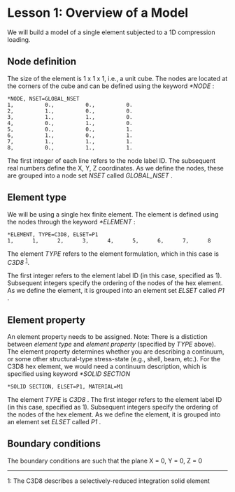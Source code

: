 # Lesson 1: Overview of a Model

We will build a model of a single element subjected to a 1D compression loading.

## Node definition

The size of the element is 1 x 1 x 1, i.e., a unit cube. The nodes are located at the corners of the cube and can be defined using the keyword <em> *NODE </em>:

	*NODE, NSET=GLOBAL_NSET
	1,          0.,          0.,          0.
	2,          1.,          0.,          0.
	3,          1.,          1.,          0.
	4,          0.,          1.,          0.
	5,          0.,          0.,          1.
	6,          1.,          0.,          1.
	7,          1.,          1.,          1.
	8,          0.,          1.,          1.

The first integer of each line refers to the node label ID. The subsequent real numbers define the X, Y, Z coordinates. As we define the nodes, these are grouped into a node set <em> NSET </em> called <em> GLOBAL_NSET </em>.

## Element type

We will be using a single hex finite element. The element is defined using the nodes through the keyword <em> *ELEMENT </em>:

	*ELEMENT, TYPE=C3D8, ELSET=P1
	1,      1,      2,      3,      4,      5,      6,      7,      8

The element <em> TYPE </em> refers to the element formulation, which in this case is <em> C3D8 </em><sup>[1](#myfootnote1)</sup>.  

The first integer refers to the element label ID (in this case, specified as 1). Subsequent integers specify the ordering of the nodes of the hex element. As we define the element, it is grouped into an element set <em> ELSET </em> called <em> P1 </em>. 

## Element property

An element property needs to be assigned. Note: There is a distiction between <em> element type </em> and <em> element property </em> (specified by <em> TYPE </em> above). The element property determines whether you are describing a continuum, or some other structural-type stress-state (e.g., shell, beam, etc.). For the C3D8 hex element, we would need a continuum description, which is specified using keyword <em> *SOLID SECTION </em>

	*SOLID SECTION, ELSET=P1, MATERIAL=M1

The element <em> TYPE </em> is <em> C3D8 </em>. The first integer refers to the element label ID (in this case, specified as 1). Subsequent integers specify the ordering of the nodes of the hex element. As we define the element, it is grouped into an element set <em> ELSET </em> called <em> P1 </em>. 

## Boundary conditions

The boundary conditions are such that the plane X = 0, Y = 0, Z = 0

---
<a name="myfootnote1">1</a>: The C3D8 describes a selectively-reduced integration solid element
